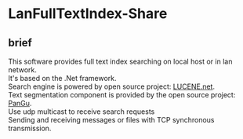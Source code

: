 LanFullTextIndex-Share
======================
brief
-----
This software provides full text index searching on local host or in lan network.<br>
It's based on the .Net framework.<br>
Search engine is powered by open source project: [LUCENE.net](http://lucenenet.apache.org/).<br>
Text segmentation component is provided by the open source project: [PanGu](http://pangusegment.codeplex.com/).<br>
Use udp multicast to receive search requests<br>
Sending and receiving messages or files with TCP synchronous transmission.<br>


